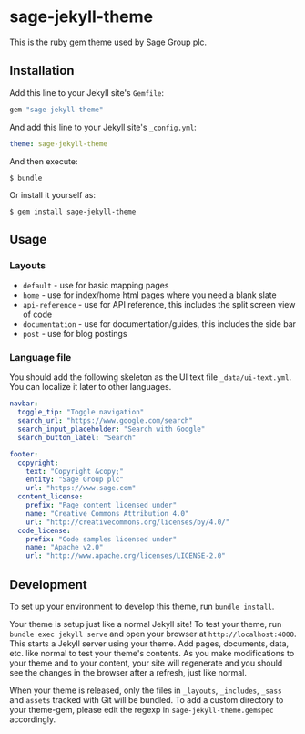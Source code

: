 # sage-jekyll-theme

This is the ruby gem theme used by Sage Group plc.

## Installation

Add this line to your Jekyll site's `Gemfile`:

```ruby
gem "sage-jekyll-theme"
```

And add this line to your Jekyll site's `_config.yml`:

```yaml
theme: sage-jekyll-theme
```

And then execute:

    $ bundle

Or install it yourself as:

    $ gem install sage-jekyll-theme

## Usage

### Layouts

- `default` - use for basic mapping pages
- `home` - use for index/home html pages where you need a blank slate
- `api-reference` - use for API reference, this includes the split screen view of code
- `documentation` - use for documentation/guides, this includes the side bar
- `post` - use for blog postings

### Language file

You should add the following skeleton as the UI text file `_data/ui-text.yml`. You can localize it later to other languages.

```yml
navbar:
  toggle_tip: "Toggle navigation"
  search_url: "https://www.google.com/search"
  search_input_placeholder: "Search with Google"
  search_button_label: "Search"

footer:
  copyright:
    text: "Copyright &copy;"
    entity: "Sage Group plc"
    url: "https://www.sage.com"
  content_license:
    prefix: "Page content licensed under"
    name: "Creative Commons Attribution 4.0"
    url: "http://creativecommons.org/licenses/by/4.0/"
  code_license:
    prefix: "Code samples licensed under"
    name: "Apache v2.0"
    url: "http://www.apache.org/licenses/LICENSE-2.0"
```


## Development

To set up your environment to develop this theme, run `bundle install`.

Your theme is setup just like a normal Jekyll site! To test your theme, run `bundle exec jekyll serve` and open your browser at `http://localhost:4000`. This starts a Jekyll server using your theme. Add pages, documents, data, etc. like normal to test your theme's contents. As you make modifications to your theme and to your content, your site will regenerate and you should see the changes in the browser after a refresh, just like normal.

When your theme is released, only the files in `_layouts`, `_includes`, `_sass` and `assets` tracked with Git will be bundled.
To add a custom directory to your theme-gem, please edit the regexp in `sage-jekyll-theme.gemspec` accordingly.
